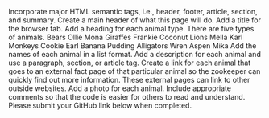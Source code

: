 Incorporate major HTML semantic tags, i.e., header, footer, article, section, and summary.
Create a main header of what this page will do.
Add a title for the browser tab.
Add a heading for each animal type. There are five types of animals.
Bears
Ollie
Mona
Giraffes
Frankie
Coconut
Lions
Mella
Karl
Monkeys
Cookie
Earl
Banana Pudding
Alligators
Wren
Aspen
Mika
Add the names of each animal in a list format.
Add a description for each animal and use a paragraph, section, or article tag.
Create a link for each animal that goes to an external fact page of that particular animal so the zookeeper can quickly find out more information. These external pages can link to other outside websites.
Add a photo for each animal.
Include appropriate comments so that the code is easier for others to read and understand.
Please submit your GitHub link below when completed.
